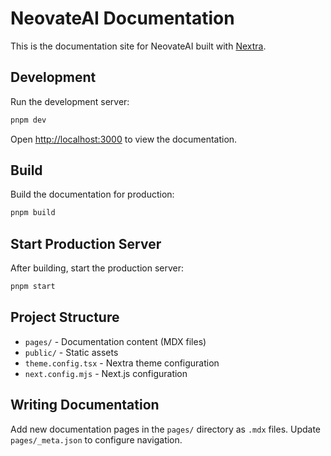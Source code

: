# NeovateAI Documentation

This is the documentation site for NeovateAI built with [Nextra](https://nextra.site/).

## Development

Run the development server:

```bash
pnpm dev
```

Open [http://localhost:3000](http://localhost:3000) to view the documentation.

## Build

Build the documentation for production:

```bash
pnpm build
```

## Start Production Server

After building, start the production server:

```bash
pnpm start
```

## Project Structure

- `pages/` - Documentation content (MDX files)
- `public/` - Static assets
- `theme.config.tsx` - Nextra theme configuration
- `next.config.mjs` - Next.js configuration

## Writing Documentation

Add new documentation pages in the `pages/` directory as `.mdx` files. Update `pages/_meta.json` to configure navigation.